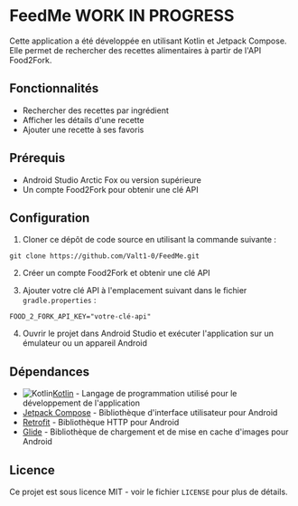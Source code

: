 # FeedMe WORK IN PROGRESS

Cette application a été développée en utilisant Kotlin et Jetpack Compose. Elle permet de rechercher des recettes alimentaires à partir de l'API Food2Fork.

## Fonctionnalités

- Rechercher des recettes par ingrédient
- Afficher les détails d'une recette
- Ajouter une recette à ses favoris

## Prérequis

- Android Studio Arctic Fox ou version supérieure
- Un compte Food2Fork pour obtenir une clé API

## Configuration

1. Cloner ce dépôt de code source en utilisant la commande suivante :

```
git clone https://github.com/Valt1-0/FeedMe.git
```

2. Créer un compte Food2Fork et obtenir une clé API

3. Ajouter votre clé API à l'emplacement suivant dans le fichier `gradle.properties` :

```
FOOD_2_FORK_API_KEY="votre-clé-api"
```

4. Ouvrir le projet dans Android Studio et exécuter l'application sur un émulateur ou un appareil Android

## Dépendances

-   <img alt="Kotlin" src="https://img.shields.io/badge/Kotlin-0095D5?&style=for-the-badge&logo=kotlin&logoColor=white" />[Kotlin](https://kotlinlang.org/) - Langage de programmation utilisé pour le développement de l'application
- [Jetpack Compose](https://developer.android.com/jetpack/compose) - Bibliothèque d'interface utilisateur pour Android
- [Retrofit](https://square.github.io/retrofit/) - Bibliothèque HTTP pour Android
- [Glide](https://github.com/bumptech/glide) - Bibliothèque de chargement et de mise en cache d'images pour Android

## Licence

Ce projet est sous licence MIT - voir le fichier `LICENSE` pour plus de détails.
